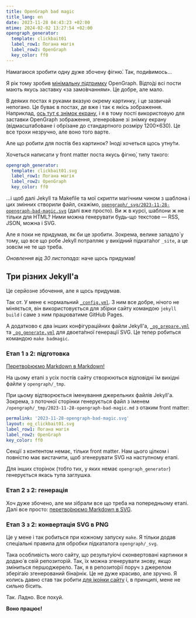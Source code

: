```yaml
---
title: OpenGraph bad magic
title_lang: en
date: 2023-11-28 04:43:23 +02:00
mtime: 2024-02-02 13:27:54 +02:00
opengraph_generator:
  template: clickbait01
  label_row1: Погана магія
  label_row2: OpenGraph
  key_color: ff0
---
```


Намагаюся зробити одну дуже збочену фігню́. Так, поди́вимось…

Я рік тому зробив [мінімальну підтримку][1] OpenGraph. Відто́ді всі пости мають якусь заставку «за замо́вчанням». Це добре, але мало.

В деяких постах я руками вказую окрему картинку, і це зазвичай непогано. Це буває в постах, де вже і так є якісь зображення. Наприклад, [ось тут є знімок екрану][2], і я в тому пості́ використовую для заставки OpenGraph зображення, згенеро́ване зі знімку екрану (відмасштабо́ване і обрі́зане до стандартного розміру 1200×630). Це все трохи незручно, але воно того варте.

Але що робити для пості́в без картинок? Іноді хочеться щось утну́ти.

Хочеться написати у <span lang="en">front matter</span> поста якусь фігню́, типу такого:

```yaml
opengraph_generator:
  template: clickbait01.svg
  label_row1: Погана магія
  label_row2: OpenGraph
  key_color: ff0
```

…і щоб далі Jekyll та Makefile та мої скрипти магічним чином з шаблона і цих змінних створили файл, скажімо, [`opengraph/_svg/2023-11-28-opengraph-bad-magic.svg`][3] (далі вже просто). Ви ж в курсі, шаблони ж не тільки для <abbr>HTML</abbr>? Ними можна генерувати будь-що текстове — <abbr>RSS</abbr>, <abbr>JSON</abbr>, можна і <abbr>SVG</abbr>.

Але я поки не придумав, як би це зробити. Зокрема, велике западло́ у тому, що все що робе Jekyll потрапляє у вихідний підката́лог `_site`, а це зовсім не те що треба.

_Оновлення від 30 листопада:_ наче щось придумав!


## Три різних Jekyll'а

Це серйозне збочення, але я щось придумав.

Так от. У мене є нормальний [`_config.yml`][4]. З ним все добре, нічого не міняється, він використовується для збірки сайту командою `jekyll build` і саме з ним працюватиме GitHub Pages.

А додатково є два інших конфігураційних файли Jekyll'а, [`_og_prepare.yml`][5] та [`_og_generate.yml`][6] для двоета́пної генерації <abbr>SVG</abbr>. Це тепер робиться командою `make badmagic`.


### Етап 1 з 2: підготовка

[Перетво́рюємо Markdown в Markdown!][7]

На цьому етапі з усіх пості́в сайту створюються відповідні їм вихідні файли у `opengraph/_tmp`.

При цьому відтворюється іменування джерельних файлів Jekyll'а. Зокрема, з поточної сторінки генерується файл з іменем `/opengraph/_tmp/2023-11-28-opengraph-bad-magic.md` з отаким <span lang="en">front matter</span>:

```yaml
permalink: '2023-11-28-opengraph-bad-magic.svg'
layout: og_clickbait01.svg
label_row1: Погана магія
label_row2: OpenGraph
key_color: ff0
```

Секції з контентом немає, тільки <span lang="en">front matter</span>. Нам цього цілком і повністю має вистачити, щоб згенерувати <abbr>SVG</abbr> на наступному етапі.

Для інших сторінок (тобто тих, у яких немає `opengraph_generator`) генерується якась тупа заглушка.


### Етап 2 з 2: генерація

Хоч дуже збочено, але ми зібрали все що треба на попередньому етапі. Далі все просто:
[перетво́рюємо Markdown в SVG][8].


### Етап 3 з 2: конвертація <abbr>SVG</abbr> в <abbr>PNG</abbr>

Це у мене і так робиться при кожному запуску `make`. Я тільки додав спеціальні правила для обробки підкаталога `opengraph/_svg`.

Така особливість мого сайту, що результу́ючі сконвертовані картинки я додаю́ в свій репозиторій. Так, їх можна згенерувати знову, якщо зміниться першоджерело. Так, я в репозито́рії поруч з джерелом зберіга́ю згенерований біна́рнік. Це не дуже красиво, але зручно. Я колись давно став так робити [для іко́нки сайту][9] і, в принципі, мене не сильно бісить.

Так. Ладно. Все похуй.

**Воно працює!**

[1]: /2022/07/16/opengraph-image.html
[2]: /2023/10/16/hello-kubuntu.html
[3]: https://github.com/dk487/test.de.co.ua/blob/master/opengraph/_svg/2023-11-28-opengraph-bad-magic.svg
[4]: https://github.com/dk487/test.de.co.ua/blob/master/_config.yml
[5]: https://github.com/dk487/test.de.co.ua/blob/master/_og_prepare.yml
[6]: https://github.com/dk487/test.de.co.ua/blob/master/_og_generate.yml
[7]: https://github.com/dk487/test.de.co.ua/blob/master/_layouts/og_prepare.md?plain=1
[8]: https://github.com/dk487/test.de.co.ua/blob/master/_layouts/og_clickbait01.svg?short_path=b70fd43
[9]: /2021/10/08/icons.html
